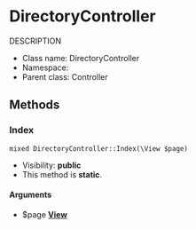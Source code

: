 DirectoryController
===============

DESCRIPTION




* Class name: DirectoryController
* Namespace: 
* Parent class: Controller







Methods
-------


### Index

    mixed DirectoryController::Index(\View $page)





* Visibility: **public**
* This method is **static**.


#### Arguments
* $page **[View](view.md)**


